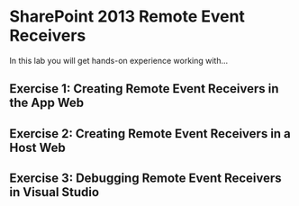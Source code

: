 # SharePoint 2013 Remote Event Receivers

In this lab you will get hands-on experience working with...


## Exercise 1: Creating Remote Event Receivers in the App Web


## Exercise 2: Creating Remote Event Receivers in a Host Web


## Exercise 3: Debugging Remote Event Receivers in Visual Studio
